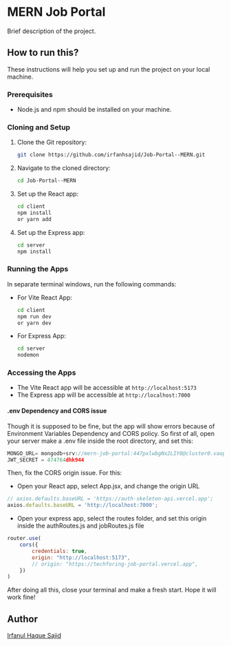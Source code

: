 # MERN Job Portal

Brief description of the project.

## How to run this?

These instructions will help you set up and run the project on your local machine.

### Prerequisites

- Node.js and npm should be installed on your machine.

### Cloning and Setup

1. Clone the Git repository:

    ```bash
    git clone https://github.com/irfanhsajid/Job-Portal--MERN.git
    ```

2. Navigate to the cloned directory:

    ```bash
    cd Job-Portal--MERN
    ```

3. Set up the React app:

    ```bash
    cd client
    npm install 
    or yarn add
    ```

4. Set up the Express app:

    ```bash
    cd server
    npm install
    ```

### Running the Apps

In separate terminal windows, run the following commands:

- For Vite React App:

    ```bash
    cd client
    npm run dev
    or yarn dev
    ```

- For Express App:

    ```bash
    cd server
    nodemon
    ```

### Accessing the Apps

- The Vite React app will be accessible at `http://localhost:5173`
- The Express app will be accessible at `http://localhost:7000`
#### .env Dependency and CORS issue
Though it is supposed to be fine, but the app will show errors because of Environment Variables Dependency and CORS policy. So first of all, open your server make a .env file inside the root directory, and set this:
```js
MONGO_URL= mongodb+srv://mern-job-portal:447pxlwbgNx2LIY8@cluster0.vaopm.mongodb.net/mern-job-poral?retryWrites=true&w=majority
JWT_SECRET = 474764dhk944
```
Then, fix the CORS origin issue.
For this: 

* Open your React app, select App.jsx, and change the origin URL
```js
// axios.defaults.baseURL = 'https://auth-skeleton-api.vercel.app';
axios.defaults.baseURL = 'http://localhost:7000';
```
* Open your express app, select the routes folder, and set this origin inside the authRoutes.js and jobRoutes.js file
```js
router.use(
    cors({
        credentials: true,
        origin: "http://localhost:5173",
        // origin: "https://techforing-job-portal.vercel.app",
    })
)
```
After doing all this, close your terminal and make a fresh start. Hope it will work fine! 

## Author

[Irfanul Haque Sajid](https://www.linkedin.com/in/irfanhsajid)

